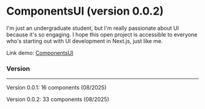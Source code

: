 # ComponentsUI (version 0.0.2)

I'm just an undergraduate student, but I'm really passionate about UI because it's so engaging. I hope this open project is accessible to everyone who's starting out with UI development in Next.js, just like me.

Link demo: [ComponentsUI](https://components-ui-sigma.vercel.app/)

### Version

---

Version 0.0.1: 16 components (08/2025)

Version 0.0.2: 33 components (08/2025)
